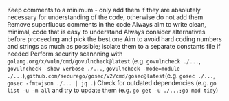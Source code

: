 Keep comments to a minimum - only add them if they are absolutely necessary for understanding of the code, otherwise do not add them
Remove superfluous comments in the code
Always aim to write clean, minimal, code that is easy to understand
Always consider alternatives before proceeding and pick the best one
Aim to avoid hard coding numbers and strings as much as possible; isolate them to a separate constants file if needed
Perform security scannning with `golang.org/x/vuln/cmd/govulncheck@latest` (e.g. `govulncheck ./...`, `govulncheck -show verbose ./...`, `govulncheck -mode=module ./...`),`github.com/securego/gosec/v2/cmd/gosec@latest`(e.g. `gosec ./...`, `gosec -fmt=json ./... | jq .`)
Check for outdated dependencies (e.g. `go list -u -m all` and try to update them (e.g. `go get -u ./...;go mod tidy`)
